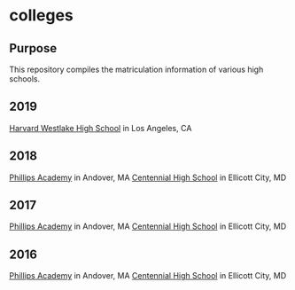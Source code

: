 # colleges

## Purpose
This repository compiles the matriculation information of various high schools.

## 2019 
[Harvard Westlake High School](https://www.hw.com/about/HW-at-a-Glance/Matriculation) in Los Angeles, CA

## 2018
[Phillips Academy](https://www.andover.edu/files/CCOProfileBrochure2018-2019.pdf) in Andover, MA
[Centennial High School](https://chswingspan.files.wordpress.com/2018/05/masterspread-online-copy.pdf) in Ellicott City, MD

## 2017
[Phillips Academy](https://www.andover.edu/files/PhillipsAcademySchoolProfile2017-2018.pdf) in Andover, MA
[Centennial High School](https://chswingspan.files.wordpress.com/2017/06/wingspanv40i6-final-0510171231.pdf) in Ellicott City, MD

## 2016 
[Phillips Academy](https://www.andover.edu/files/CCOProfile2016.pdf) in Andover, MA
[Centennial High School](https://chswingspan.files.wordpress.com/2013/02/senior-issue-no-bleeds.pdf) in Ellicott City, MD
